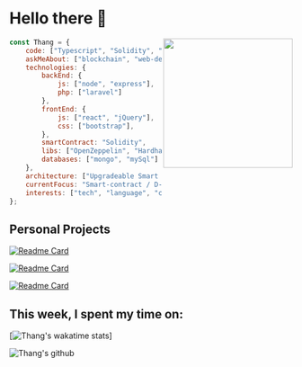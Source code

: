 # Hello there 👋


<img align='right' src="https://media.giphy.com/media/l4FGrHErakgV8GRO0/giphy.gif" width="230">

```javascript
const Thang = {
    code: ["Typescript", "Solidity", "PHP"],
    askMeAbout: ["blockchain", "web-dev", "tech", "translating"],
    technologies: {
        backEnd: {
            js: ["node", "express"],
            php: ["laravel"]
        },
        frontEnd: {
            js: ["react", "jQuery"],
            css: ["bootstrap"],
        },
        smartContract: "Solidity",
        libs: ["OpenZeppelin", "Hardhat", "redux toolkit", "coreUI"],
        databases: ["mongo", "mySql"]
    },
    architecture: ["Upgradeable Smart Contracts", "Single page applications"],
    currentFocus: "Smart-contract / D-app development",
    interests: ["tech", "language", "cryptocurrency", "decentralization"]
};
```

## Personal Projects

[![Readme Card](https://github-readme-stats.vercel.app/api/pin/?username=21jake&theme=dark&show_icons=true&repo=Binance-volatility-trading-bot-JS)](https://github.com/anuraghazra/github-readme-stats)

[![Readme Card](https://github-readme-stats.vercel.app/api/pin/?username=21jake&theme=dark&show_icons=true&repo=bridge-sample)](https://github.com/anuraghazra/github-readme-stats)

[![Readme Card](https://github-readme-stats.vercel.app/api/pin/?username=21jake&theme=dark&show_icons=true&repo=CrackOverFlow)](https://github.com/anuraghazra/github-readme-stats)


## This week, I spent my time on:

[![Thang's wakatime stats](https://github-readme-stats.vercel.app/api/wakatime?username=21jake&theme=dark&line_height=27&v=2)]

![Thang's github](https://github-readme-stats.vercel.app/api?username=21jake&theme=dark&show_icons=true)
